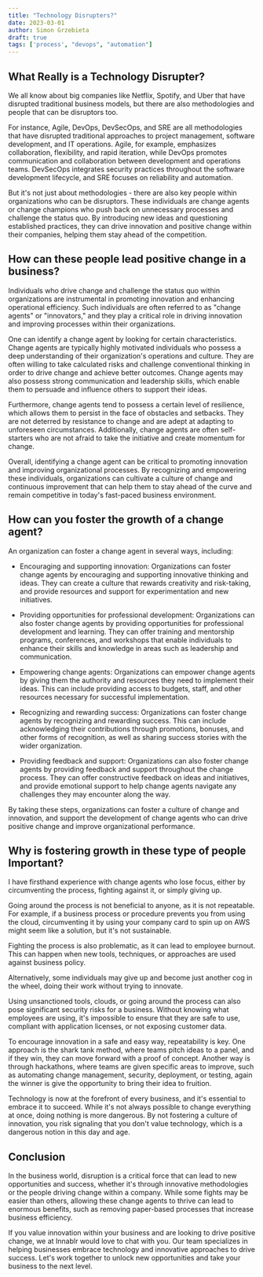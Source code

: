 ```yaml
---
title: "Technology Disrupters?"
date: 2023-03-01
author: Simon Grzebieta
draft: true
tags: ['process', "devops", "automation"]
---
```

## What Really is a Technology Disrupter?

We all know about big companies like Netflix, Spotify, and Uber that have disrupted traditional business models, but there are also methodologies and people that can be disruptors too.

For instance, Agile, DevOps, DevSecOps, and SRE are all methodologies that have disrupted traditional approaches to project management, software development, and IT operations. Agile, for example, emphasizes collaboration, flexibility, and rapid iteration, while DevOps promotes communication and collaboration between development and operations teams. DevSecOps integrates security practices throughout the software development lifecycle, and SRE focuses on reliability and automation.

But it's not just about methodologies - there are also key people within organizations who can be disruptors. These individuals are change agents or change champions who push back on unnecessary processes and challenge the status quo. By introducing new ideas and questioning established practices, they can drive innovation and positive change within their companies, helping them stay ahead of the competition.

## How can these people lead positive change in a business?    

Individuals who drive change and challenge the status quo within organizations are instrumental in promoting innovation and enhancing operational efficiency. Such individuals are often referred to as "change agents" or "innovators," and they play a critical role in driving innovation and improving processes within their organizations.

One can identify a change agent by looking for certain characteristics. Change agents are typically highly motivated individuals who possess a deep understanding of their organization's operations and culture. They are often willing to take calculated risks and challenge conventional thinking in order to drive change and achieve better outcomes. Change agents may also possess strong communication and leadership skills, which enable them to persuade and influence others to support their ideas.

Furthermore, change agents tend to possess a certain level of resilience, which allows them to persist in the face of obstacles and setbacks. They are not deterred by resistance to change and are adept at adapting to unforeseen circumstances. Additionally, change agents are often self-starters who are not afraid to take the initiative and create momentum for change.

Overall, identifying a change agent can be critical to promoting innovation and improving organizational processes. By recognizing and empowering these individuals, organizations can cultivate a culture of change and continuous improvement that can help them to stay ahead of the curve and remain competitive in today's fast-paced business environment.

## How can you foster the growth of a change agent?

An organization can foster a change agent in several ways, including:

* Encouraging and supporting innovation: Organizations can foster change agents by encouraging and supporting innovative thinking and ideas. They can create a culture that rewards creativity and risk-taking, and provide resources and support for experimentation and new initiatives.

* Providing opportunities for professional development: Organizations can also foster change agents by providing opportunities for professional development and learning. They can offer training and mentorship programs, conferences, and workshops that enable individuals to enhance their skills and knowledge in areas such as leadership and communication.

* Empowering change agents: Organizations can empower change agents by giving them the authority and resources they need to implement their ideas. This can include providing access to budgets, staff, and other resources necessary for successful implementation.

* Recognizing and rewarding success: Organizations can foster change agents by recognizing and rewarding success. This can include acknowledging their contributions through promotions, bonuses, and other forms of recognition, as well as sharing success stories with the wider organization.

* Providing feedback and support: Organizations can also foster change agents by providing feedback and support throughout the change process. They can offer constructive feedback on ideas and initiatives, and provide emotional support to help change agents navigate any challenges they may encounter along the way.

By taking these steps, organizations can foster a culture of change and innovation, and support the development of change agents who can drive positive change and improve organizational performance.

## Why is fostering growth in these type of people Important?

I have firsthand experience with change agents who lose focus, either by circumventing the process, fighting against it, or simply giving up.

Going around the process is not beneficial to anyone, as it is not repeatable. For example, if a business process or procedure prevents you from using the cloud, circumventing it by using your company card to spin up on AWS might seem like a solution, but it's not sustainable.

Fighting the process is also problematic, as it can lead to employee burnout. This can happen when new tools, techniques, or approaches are used against business policy.

Alternatively, some individuals may give up and become just another cog in the wheel, doing their work without trying to innovate.

Using unsanctioned tools, clouds, or going around the process can also pose significant security risks for a business. Without knowing what employees are using, it's impossible to ensure that they are safe to use, compliant with application licenses, or not exposing customer data.

To encourage innovation in a safe and easy way, repeatability is key. One approach is the shark tank method, where teams pitch ideas to a panel, and if they win, they can move forward with a proof of concept. Another way is through hackathons, where teams are given specific areas to improve, such as automating change management, security, deployment, or testing, again the winner is give the opportunity to bring their idea to fruition.

Technology is now at the forefront of every business, and it's essential to embrace it to succeed. While it's not always possible to change everything at once, doing nothing is more dangerous. By not fostering a culture of innovation, you risk signaling that you don't value technology, which is a dangerous notion in this day and age.

## Conclusion  

In the business world, disruption is a critical force that can lead to new opportunities and success, whether it's through innovative methodologies or the people driving change within a company. While some fights may be easier than others, allowing these change agents to thrive can lead to enormous benefits, such as removing paper-based processes that increase business efficiency.

If you value innovation within your business and are looking to drive positive change, we at Innablr would love to chat with you. Our team specializes in helping businesses embrace technology and innovative approaches to drive success. Let's work together to unlock new opportunities and take your business to the next level.